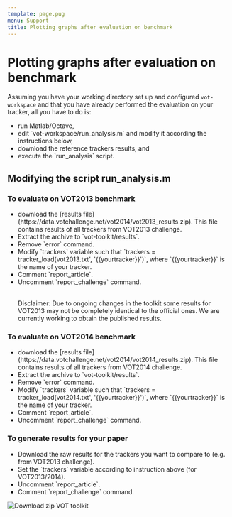 ```yaml
---
template: page.pug
menu: Support
title: Plotting graphs after evaluation on benchmark
---
```


# Plotting graphs after evaluation on benchmark

Assuming you have your working directory set up and configured `vot-workspace` and that you have already performed the evaluation on your tracker, all you have to do is:

<ul>
<li> run Matlab/Octave, </li>

<li> edit `vot-workspace/run_analysis.m` and modify it according the instructions below, </li>

<li> download the reference trackers results, and </li>

<li> execute the `run_analysis` script.</li>

</ul>


## Modifying the script run_analysis.m

<div class="row">
<div class="col-lg-6 col-sm-12">
<a class="buttonevaluation2013 text-primary">
<h3>To evaluate on VOT2013 benchmark</h3>
</a>

<ul>
<li> download the [results file](https://data.votchallenge.net/vot2014/vot2013_results.zip). This file contains results
of all trackers from VOT2013 challenge. </li>

<li> Extract the archive to `vot-toolkit/results`. </li>

<li> Remove `error` command. </li>

<li> Modify `trackers` variable such that
`trackers = tracker_load(vot2013.txt', '{{yourtracker}}')`, where `{{yourtracker}}` is the name of your tracker. </li>

<li> Comment `report_article`. </li>

<li> Uncomment `report_challenge` command. </li>

<br>

Disclaimer: Due to ongoing changes in the toolkit some results for VOT2013 may not be completely identical to the
official ones. We are currently working to obtain the published results.

</div>


<div class="col-lg-6 col-sm-12">
<a class="buttonevaluation2014 text-primary">
<h3>To evaluate on VOT2014 benchmark</h3>
</a>

<ul>
<li> download the [results file](https://data.votchallenge.net/vot2014/vot2014_results.zip). This file contains results
of all trackers from VOT2014 challenge. </li>

<li> Extract the archive to `vot-toolkit/results`. </li>

<li> Remove `error` command. </li>

<li> Modify `trackers` variable such that
`trackers = tracker_load(vot2014.txt', '{{yourtracker}}')`, where `{{yourtracker}}` is the name of your
tracker. </li>

<li> Comment `report_article`. </li>

<li> Uncomment `report_challenge` command. </li>

</ul>

</div>


<div class="col-lg-6 col-sm-12">
<a class="buttonevaluationpaper text-primary">
<h3>To generate results for your paper</h3>
</a>

<ul>
<li> Download the raw results for the trackers you want to compare to (e.g. from VOT2013 challenge). </li>

<li> Set the `trackers` variable according to instruction above (for VOT2013/2014). </li>

<li> Uncomment `report_article`. </li>

<li> Comment `report_challenge` command. </li>

</ul>

</div>



</div>


<div class="screenshot"><img src="/howto/img/analysis/11.png" alt="Download zip VOT toolkit"/></div>

